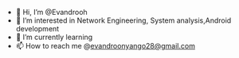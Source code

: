 - 👋 Hi, I’m @Evandrooh
- 👀 I’m interested in Network Engineering, System analysis,Android development
- 🌱 I’m currently learning
- 📫 How to reach me @evandroonyango28@gmail.com

<!---
Evans2005/Evans2005 is a ✨ special ✨ repository because its `README.md` (this file) appears on your GitHub profile.
You can click the Preview link to take a look at your changes.
--->
